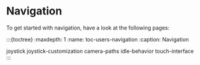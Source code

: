 # Navigation
To get started with navigation, have a look at the following pages:

:::{toctree}
:maxdepth: 1
:name: toc-users-navigation
:caption: Navigation

joystick
joystick-customization
camera-paths
idle-behavior
touch-interface
:::
